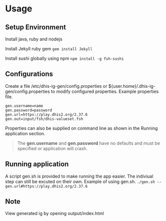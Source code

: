# Usage

## Setup Environment 

Install java, ruby and nodejs

Install Jekyll ruby gem
`gem install Jekyll`

Install sushi globally using npm
`npm install -g fsh-sushi`

## Configurations
Create a file /etc/dhis-ig-gen/config.properties or ${user.home}/.dhis-ig-gen/config.properties to modify configured properties.
Example properties file.

    gen.username=name
    gen.password=password
    gen.url=https://play.dhis2.org/2.37.6
    gen.out=input/fsh/dhis-valueset.fsh

Properties can also be supplied on command line as shown in the Running application section.

> The **gen.username** and **gen.password** have no defaults and must be specified or application will crash.

## Running application
A script gen.sh is provided to make running the app easier.
The indiviual step can still be excuted on their own.
Example of using gen.sh.
`./gen.sh --gen.url#https://play.dhis2.org/2.37.6`

## Note
View generated ig by opening output/index.html
